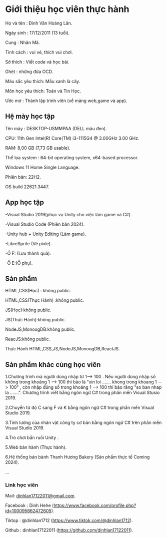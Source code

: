 # Giới thiệu học viên thực hành
Họ và tên : Đinh Văn Hoàng Lân.

Ngày sinh : 17/12/2011 (13 tuổi).

Cung : Nhân Mã.

Tình cách : vui vẻ, thích vui chơi.

Sở thích : Viết code và học bài.

Ghét : những đứa OCD.

Màu sắc yêu thích: Mầu xanh là cây.

Môn học yêu thích: Toán và Tin Học.

Ước mơ : Thành lập trình viên (về mảng web,game và app).

## Hệ mày học tập
Tên mày : DESKTOP-USMMPAA (DELL màu đen).

CPU: 11th Gen Intel(R) Core(TM) i3-1115G4 @ 3.00GHz   3.00 GHz.

RAM: 8,00 GB (7,73 GB usable).

Thể lọa system : 64-bit operating system, x64-based processor.

Windows 11 Home Single Language.

Phiên bản: 22H2.

OS build	22621.3447.

## App học tập
-Visual Studio 2019(phục vụ Unity cho việc làm game và C#).

-Visual Studio Code (Phiên bản 2024).

-Unity hub + Unity Editing (Làm game).

-LibreSprite (Vẽ pixle).

-Ổ F: (Lưu thành quả).

-Ổ E:(Ổ phụ).

## Sản phẩm
HTML,CSS(Học) : không public.

HTML,CSS(Thực Hành) :không public.

JS(Học):không public.

JS(Thực Hành):không public.

NodeJS,MonoogDB:không public.

ReacJS:không public.

Thực Hành HTML,CSS,JS,NodeJS,MonoogDB,ReactJS.
## Sản phẩm khác củng học viên 
1.Chương trình mà người dùng nhập từ 1--> 100 . 
Nếu người dùng nhập số không trong khoảng 1 --> 100 thì bào là "xin loi ....... khong trong khoang 1 --> 100" , còn nhập đúng số trong khoáng 1 --> 100 thí báo rằng "so ban nhap la .......".
Chương trình viết bằng ngôn ngữ C# trong phấn mến Visual Stusio 2019.

2.Chuyển từ độ C sang F và K bằng ngôn ngữ C# trong phần mến Visual Studio 2019.

3.Tính lương của nhân vật công ty cơ bản bằng ngôn ngử C# trên phần mền Visual Studio 2019.

4.Trò chơi bắn ruồi Unity .

5.Web bán hành (Thực hành).

6.Hệ thống bán bành Thanh Hương Bakery (Sản phẩm thực tế Coming 2024).

...
### Link học viên
Mail: dinhlan17122011@gmail.com.

Facebook : Dinh Hehe (https://www.facebook.com/profile.php?id=100095662472605).

Tiktop : @dinhlan1712 (https://www.tiktok.com/@dinhlan1712).

Github : dinhlan17122011 (https://github.com/dinhlan17122011).
